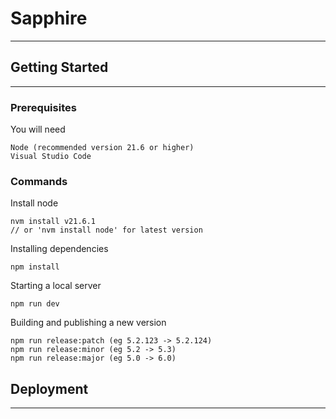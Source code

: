 # Sapphire

---

## Getting Started

---

### Prerequisites

You will need

```
Node (recommended version 21.6 or higher)
Visual Studio Code
```

### Commands

Install node

```
nvm install v21.6.1
// or 'nvm install node' for latest version
```

Installing dependencies

```
npm install
```

Starting a local server

```
npm run dev
```

Building and publishing a new version

```
npm run release:patch (eg 5.2.123 -> 5.2.124)
npm run release:minor (eg 5.2 -> 5.3)
npm run release:major (eg 5.0 -> 6.0)
```

## Deployment

---
